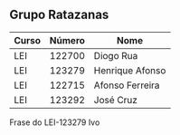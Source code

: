 ## Grupo Ratazanas

| Curso         | Número  | Nome            | 
|---------------|---------|-----------------|
| LEI           | 122700  | Diogo Rua       | 
| LEI           | 123279  | Henrique Afonso |  
| LEI           | 122715  | Afonso Ferreira | 
| LEI           | 123292  | José Cruz       |

Frase do LEI-123279 Ivo